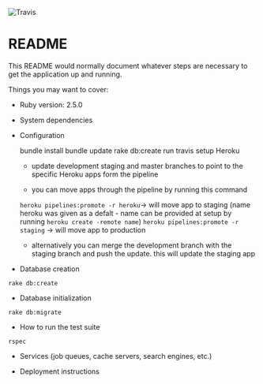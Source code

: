 ![Travis](https://travis-ci.org/micosmin/instaclone.svg?branch=master)

# README

This README would normally document whatever steps are necessary to get the
application up and running.

Things you may want to cover:

- Ruby version: 2.5.0

- System dependencies

- Configuration

  bundle install
  bundle update
  rake db:create
  run travis setup Heroku

  - update development staging and master branches to point to the specific Heroku apps form the pipeline

  - you can move apps through the pipeline by running this command

  `heroku pipelines:promote -r heroku`-> will move app to staging (name heroku was given as a defalt - name can be provided at setup by running `heroku create -remote name`)
  `heroku pipelines:promote -r staging` -> will move app to production

  - alternatively you can merge the development branch with the staging branch and push the update. this will update the staging app

* Database creation

`rake db:create`

- Database initialization

`rake db:migrate`

- How to run the test suite

`rspec`

- Services (job queues, cache servers, search engines, etc.)

- Deployment instructions
